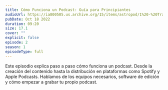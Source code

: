 ```yaml
---
title: Cómo Funciona un Podcast: Guía para Principiantes
audioUrl: https://ia800505.us.archive.org/15/items/astropod/1%20-%20Trailer%20with%20BG%20%28enhanced%29.ogg
pubDate: Oct 18 2022
duration: 09:20
size: 17.1
cover: ""
explicit: false
episode: 2
season: 1
episodeType: full
---
```

Este episodio explica paso a paso cómo funciona un podcast. Desde la creación del contenido hasta la distribución en plataformas como Spotify y Apple Podcasts. Hablamos de los equipos necesarios, software de edición y cómo empezar a grabar tu propio podcast.
